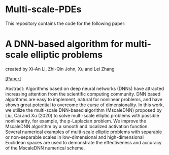 # Multi-scale-PDEs

This repository contains the code for the following paper:

# A DNN-based algorithm for multi-scale elliptic problems  
created by Xi-An Li, Zhi-Qin John, Xu and Lei Zhang

[[Paper]](https://arxiv.org/abs/2009.14597)

Abstract: Algorithms based on deep neural networks (DNNs) have attracted increasing attention from the scientific computing community. DNN based algorithms are easy to implement, natural for nonlinear problems, and have shown great potential to overcome the curse of dimensionality. In this work, we utilize the multi-scale DNN-based algorithm (MscaleDNN) proposed by Liu, Cai and Xu (2020) to solve multi-scale elliptic problems with possible nonlinearity, for example, the p-Laplacian problem. We improve the MscaleDNN algorithm by a smooth and localized activation function. Several numerical examples of multi-scale elliptic problems with separable or non-separable scales in low-dimensional and high-dimensional Euclidean spaces are used to demonstrate the effectiveness and accuracy of the MscaleDNN numerical scheme.
